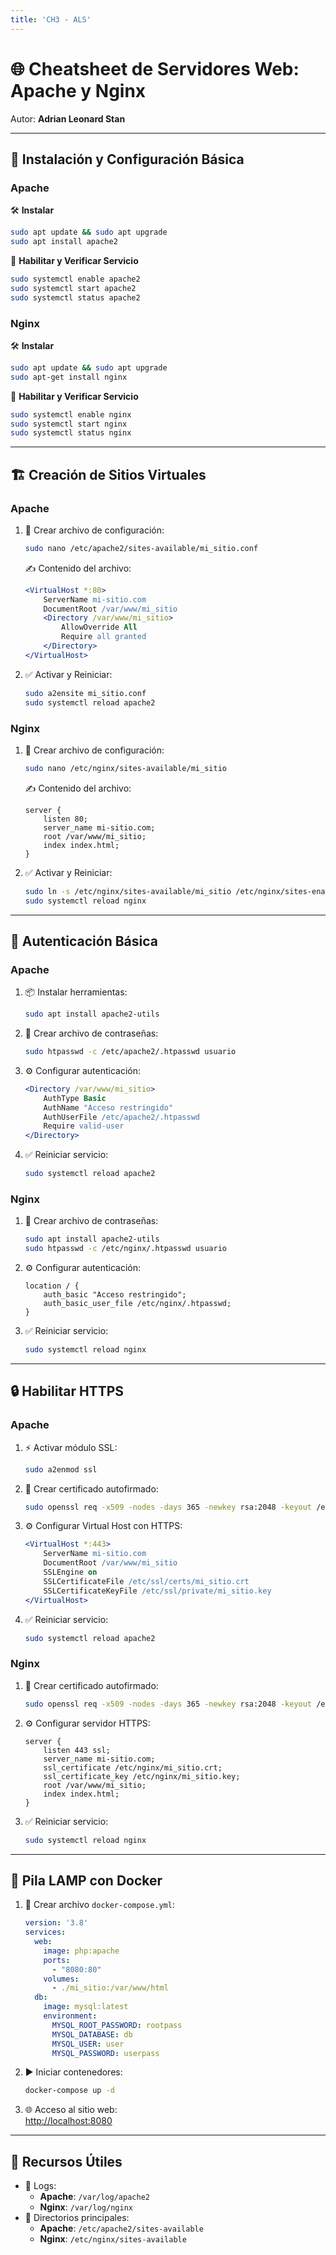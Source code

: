 ```yaml
---
title: 'CH3 - ALS'
---
```

# 🌐 Cheatsheet de Servidores Web: Apache y Nginx

Autor: **Adrian Leonard Stan**

---

## 🚀 Instalación y Configuración Básica

### **Apache**
🛠️ **Instalar**  
```bash
sudo apt update && sudo apt upgrade
sudo apt install apache2
```

🔧 **Habilitar y Verificar Servicio**  
```bash
sudo systemctl enable apache2
sudo systemctl start apache2
sudo systemctl status apache2
```

### **Nginx**
🛠️ **Instalar**  
```bash
sudo apt update && sudo apt upgrade
sudo apt-get install nginx
```

🔧 **Habilitar y Verificar Servicio**  
```bash
sudo systemctl enable nginx
sudo systemctl start nginx
sudo systemctl status nginx
```

---

## 🏗️ Creación de Sitios Virtuales

### **Apache**
1. 📄 Crear archivo de configuración:  
   ```bash
   sudo nano /etc/apache2/sites-available/mi_sitio.conf
   ```
   ✍️ Contenido del archivo:  
   ```apache
   <VirtualHost *:80>
       ServerName mi-sitio.com
       DocumentRoot /var/www/mi_sitio
       <Directory /var/www/mi_sitio>
           AllowOverride All
           Require all granted
       </Directory>
   </VirtualHost>
   ```

2. ✅ Activar y Reiniciar:  
   ```bash
   sudo a2ensite mi_sitio.conf
   sudo systemctl reload apache2
   ```

### **Nginx**
1. 📄 Crear archivo de configuración:  
   ```bash
   sudo nano /etc/nginx/sites-available/mi_sitio
   ```
   ✍️ Contenido del archivo:  
   ```nginx
   server {
       listen 80;
       server_name mi-sitio.com;
       root /var/www/mi_sitio;
       index index.html;
   }
   ```

2. ✅ Activar y Reiniciar:  
   ```bash
   sudo ln -s /etc/nginx/sites-available/mi_sitio /etc/nginx/sites-enabled/
   sudo systemctl reload nginx
   ```

---

## 🔐 Autenticación Básica

### **Apache**
1. 📦 Instalar herramientas:  
   ```bash
   sudo apt install apache2-utils
   ```

2. 🔑 Crear archivo de contraseñas:  
   ```bash
   sudo htpasswd -c /etc/apache2/.htpasswd usuario
   ```

3. ⚙️ Configurar autenticación:  
   ```apache
   <Directory /var/www/mi_sitio>
       AuthType Basic
       AuthName "Acceso restringido"
       AuthUserFile /etc/apache2/.htpasswd
       Require valid-user
   </Directory>
   ```

4. ✅ Reiniciar servicio:  
   ```bash
   sudo systemctl reload apache2
   ```

### **Nginx**
1. 🔑 Crear archivo de contraseñas:  
   ```bash
   sudo apt install apache2-utils
   sudo htpasswd -c /etc/nginx/.htpasswd usuario
   ```

2. ⚙️ Configurar autenticación:  
   ```nginx
   location / {
       auth_basic "Acceso restringido";
       auth_basic_user_file /etc/nginx/.htpasswd;
   }
   ```

3. ✅ Reiniciar servicio:  
   ```bash
   sudo systemctl reload nginx
   ```

---

## 🔒 Habilitar HTTPS

### **Apache**
1. ⚡ Activar módulo SSL:  
   ```bash
   sudo a2enmod ssl
   ```

2. 📜 Crear certificado autofirmado:  
   ```bash
   sudo openssl req -x509 -nodes -days 365 -newkey rsa:2048 -keyout /etc/ssl/private/mi_sitio.key -out /etc/ssl/certs/mi_sitio.crt
   ```

3. ⚙️ Configurar Virtual Host con HTTPS:  
   ```apache
   <VirtualHost *:443>
       ServerName mi-sitio.com
       DocumentRoot /var/www/mi_sitio
       SSLEngine on
       SSLCertificateFile /etc/ssl/certs/mi_sitio.crt
       SSLCertificateKeyFile /etc/ssl/private/mi_sitio.key
   </VirtualHost>
   ```

4. ✅ Reiniciar servicio:  
   ```bash
   sudo systemctl reload apache2
   ```

### **Nginx**
1. 📜 Crear certificado autofirmado:  
   ```bash
   sudo openssl req -x509 -nodes -days 365 -newkey rsa:2048 -keyout /etc/nginx/mi_sitio.key -out /etc/nginx/mi_sitio.crt
   ```

2. ⚙️ Configurar servidor HTTPS:  
   ```nginx
   server {
       listen 443 ssl;
       server_name mi-sitio.com;
       ssl_certificate /etc/nginx/mi_sitio.crt;
       ssl_certificate_key /etc/nginx/mi_sitio.key;
       root /var/www/mi_sitio;
       index index.html;
   }
   ```

3. ✅ Reiniciar servicio:  
   ```bash
   sudo systemctl reload nginx
   ```

---

## 🐳 Pila LAMP con Docker

1. 📄 Crear archivo `docker-compose.yml`:  
   ```yaml
   version: '3.8'
   services:
     web:
       image: php:apache
       ports:
         - "8080:80"
       volumes:
         - ./mi_sitio:/var/www/html
     db:
       image: mysql:latest
       environment:
         MYSQL_ROOT_PASSWORD: rootpass
         MYSQL_DATABASE: db
         MYSQL_USER: user
         MYSQL_PASSWORD: userpass
   ```

2. ▶️ Iniciar contenedores:  
   ```bash
   docker-compose up -d
   ```

3. 🌐 Acceso al sitio web:  
  [http://localhost:8080](http://localhost:8080)

---

## 📄 Recursos Útiles

- 📝 Logs:  
  - **Apache**: `/var/log/apache2`
  - **Nginx**: `/var/log/nginx`
- 📂 Directorios principales:  
  - **Apache**: `/etc/apache2/sites-available`
  - **Nginx**: `/etc/nginx/sites-available`